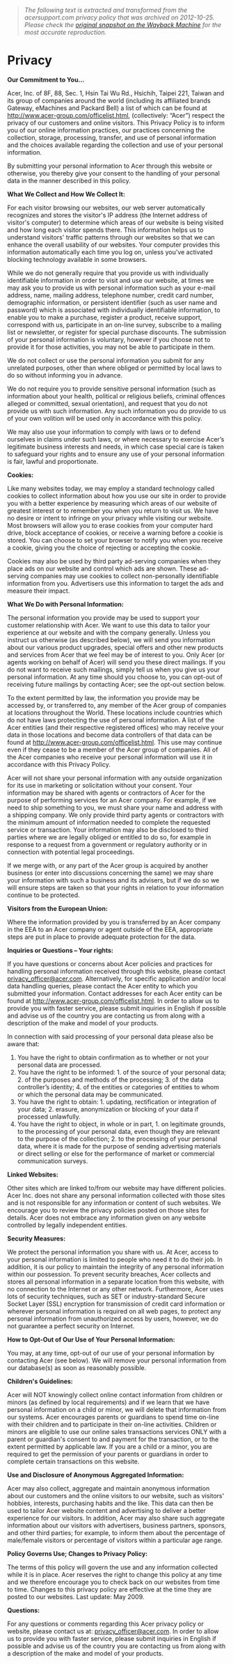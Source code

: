 > *The following text is extracted and transformed from the acersupport.com privacy policy that was archived on 2012-10-25. Please check the [original snapshot on the Wayback Machine](https://web.archive.org/web/20121025160535id_/http%3A//us.acer.com/ac/en/US/content/privacy) for the most accurate reproduction.*

# Privacy

**Our Commitment to You...**

Acer, Inc. of 8F, 88, Sec. 1, Hsin Tai Wu Rd., Hsichih, Taipei 221, Taiwan and its group of companies around the world (including its affiliated brands Gateway, eMachines and Packard Bell) a list of which can be found at <http://www.acer-group.com/officelist.html>, (collectively: “Acer”) respect the privacy of our customers and online visitors. This Privacy Policy is to inform you of our online information practices, our practices concerning the collection, storage, processing, transfer, and use of personal information and the choices available regarding the collection and use of your personal information.

By submitting your personal information to Acer through this website or otherwise, you thereby give your consent to the handling of your personal data in the manner described in this policy.

**What We Collect and How We Collect It:**

For each visitor browsing our websites, our web server automatically recognizes and stores the visitor's IP address (the Internet address of visitor's computer) to determine which areas of our website is being visited and how long each visitor spends there. This information helps us to understand visitors' traffic patterns through our websites so that we can enhance the overall usability of our websites. Your computer provides this information automatically each time you log on, unless you've activated blocking technology available in some browsers.

While we do not generally require that you provide us with individually identifiable information in order to visit and use our website, at times we may ask you to provide us with personal information such as your e-mail address, name, mailing address, telephone number, credit card number, demographic information, or persistent identifier (such as user name and password) which is associated with individually identifiable information, to enable you to make a purchase, register a product, receive support, correspond with us, participate in an on-line survey, subscribe to a mailing list or newsletter, or register for special purchase discounts. The submission of your personal information is voluntary, however if you choose not to provide it for those activities, you may not be able to participate in them.

We do not collect or use the personal information you submit for any unrelated purposes, other than where obliged or permitted by local laws to do so without informing you in advance.

We do not require you to provide sensitive personal information (such as information about your health, political or religious beliefs, criminal offences alleged or committed, sexual orientation), and request that you do not provide us with such information. Any such information you do provide to us of your own volition will be used only in accordance with this policy.

We may also use your information to comply with laws or to defend ourselves in claims under such laws, or where necessary to exercise Acer’s legitimate business interests and needs, in which case special care is taken to safeguard your rights and to ensure any use of your personal information is fair, lawful and proportionate.

**Cookies:**

Like many websites today, we may employ a standard technology called cookies to collect information about how you use our site in order to provide you with a better experience by measuring which areas of our website of greatest interest or to remember you when you return to visit us. We have no desire or intent to infringe on your privacy while visiting our website. Most browsers will allow you to erase cookies from your computer hard drive, block acceptance of cookies, or receive a warning before a cookie is stored. You can choose to set your browser to notify you when you receive a cookie, giving you the choice of rejecting or accepting the cookie.

Cookies may also be used by third party ad-serving companies when they place ads on our website and control which ads are shown. These ad-serving companies may use cookies to collect non-personally identifiable information from you. Advertisers use this information to target the ads and measure their impact.

**What We Do with Personal Information:**

The personal information you provide may be used to support your customer relationship with Acer. We want to use this data to tailor your experience at our website and with the company generally. Unless you instruct us otherwise (as described below), we will send you information about our various product upgrades, special offers and other new products and services from Acer that we feel may be of interest to you. Only Acer (or agents working on behalf of Acer) will send you these direct mailings. If you do not want to receive such mailings, simply tell us when you give us your personal information. At any time should you choose to, you can opt-out of receiving future mailings by contacting Acer; see the opt-out section below.

To the extent permitted by law, the information you provide may be accessed by, or transferred to, any member of the Acer group of companies at locations throughout the World. These locations include countries which do not have laws protecting the use of personal information. A list of the Acer entities (and their respective registered offices) who may receive your data in those locations and become data controllers of that data can be found at <http://www.acer-group.com/officelist.html>. This use may continue even if they cease to be a member of the Acer group of companies. All of the Acer companies who receive your personal information will use it in accordance with this Privacy Policy.

Acer will not share your personal information with any outside organization for its use in marketing or solicitation without your consent. Your information may be shared with agents or contractors of Acer for the purpose of performing services for an Acer company. For example, if we need to ship something to you, we must share your name and address with a shipping company. We only provide third party agents or contractors with the minimum amount of information needed to complete the requested service or transaction. Your information may also be disclosed to third parties where we are legally obliged or entitled to do so, for example in response to a request from a government or regulatory authority or in connection with potential legal proceedings.

If we merge with, or any part of the Acer group is acquired by another business (or enter into discussions concerning the same) we may share your information with such a business and its advisers, but if we do so we will ensure steps are taken so that your rights in relation to your information continue to be protected.

**Visitors from the European Union:**

Where the information provided by you is transferred by an Acer company in the EEA to an Acer company or agent outside of the EEA, appropriate steps are put in place to provide adequate protection for the data.

**Inquiries or Questions – Your rights:**

If you have questions or concerns about Acer policies and practices for handling personal information received through this website, please contact [privacy_officer@acer.com](mailto:privacy_officer@acer.com). Alternatively, for specific application and/or local data handling queries, please contact the Acer entity to which you submitted your information. Contact addresses for each Acer entity can be found at <http://www.acer-group.com/officelist.html>. In order to allow us to provide you with faster service, please submit inquiries in English if possible and advise us of the country you are contacting us from along with a description of the make and model of your products.

In connection with said processing of your personal data please also be aware that:

  1. You have the right to obtain confirmation as to whether or not your personal data are processed.
  2. You have the right to be informed:
    1. of the source of your personal data;
    2. of the purposes and methods of the processing;
    3. of the data controller’s identity;
    4. of the entities or categories of entities to whom or which the personal data may be communicated.
  3. You have the right to obtain:
    1. updating, rectification or integration of your data;
    2. erasure, anonymization or blocking of your data if processed unlawfully.
  4. You have the right to object, in whole or in part,
    1. on legitimate grounds, to the processing of your personal data, even though they are relevant to the purpose of the collection;
    2. to the processing of your personal data, where it is made for the purpose of sending advertising materials or direct selling or else for the performance of market or commercial communication surveys.



**Linked Websites:**

Other sites which are linked to/from our website may have different policies. Acer Inc. does not share any personal information collected with those sites and is not responsible for any information or content of such websites. We encourage you to review the privacy policies posted on those sites for details. Acer does not embrace any information given on any website controlled by legally independent entities.

**Security Measures:**

We protect the personal information you share with us. At Acer, access to your personal information is limited to people who need it to do their job. In addition, it is our policy to maintain the integrity of any personal information within our possession. To prevent security breaches, Acer collects and stores all personal information in a separate location from this website, with no connection to the Internet or any other network. Furthermore, Acer uses lots of security techniques, such as SET or industry-standard Secure Socket Layer (SSL) encryption for transmission of credit card information or wherever personal information is required on all web pages, to protect any personal information from unauthorized access by users, however, we do not guarantee a perfect security on Internet.

**How to Opt-Out of Our Use of Your Personal Information:**

You may, at any time, opt-out of our use of your personal information by contacting Acer (see below). We will remove your personal information from our database(s) as soon as reasonably possible.

**Children's Guidelines:**

Acer will NOT knowingly collect online contact information from children or minors (as defined by local requirements) and if we learn that we have personal information on a child or minor, we will delete that information from our systems. Acer encourages parents or guardians to spend time on-line with their children and to participate in their on-line activities. Children or minors are eligible to use our online sales transactions services ONLY with a parent or guardian's consent to and payment for the transaction, or to the extent permitted by applicable law. If you are a child or a minor, you are required to get the permission of your parents or guardians in order to complete certain transactions on this website.

**Use and Disclosure of Anonymous Aggregated Information:**

Acer may also collect, aggregate and maintain anonymous information about our customers and the online visitors to our website, such as visitors' hobbies, interests, purchasing habits and the like. This data can then be used to tailor Acer website content and advertising to deliver a better experience for our visitors. In addition, Acer may also share such aggregate information about our visitors with advertisers, business partners, sponsors, and other third parties; for example, to inform them about the percentage of male/female visitors or percentage of visitors within a particular age range.

**Policy Governs Use; Changes to Privacy Policy:**

The terms of this policy will govern the use and any information collected while it is in place. Acer reserves the right to change this policy at any time and we therefore encourage you to check back on our websites from time to time. Changes to this privacy policy are effective at the time they are posted to our websites. Last update: May 2009.

**Questions:**

For any questions or comments regarding this Acer privacy policy or website, please contact us at: [privacy_officer@acer.com](mailto:privacy_officer@acer.com). In order to allow us to provide you with faster service, please submit inquiries in English if possible and advise us of the country you are contacting us from along with a description of the make and model of your products.
